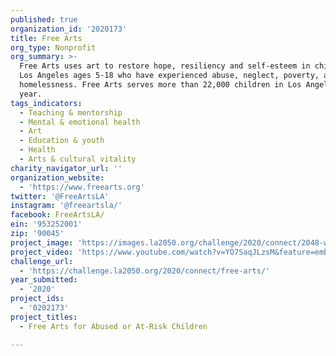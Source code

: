 ```yaml
---
published: true
organization_id: '2020173'
title: Free Arts
org_type: Nonprofit
org_summary: >-
  Free Arts uses art to restore hope, resiliency and self-esteem in children in
  Los Angeles ages 5-18 who have experienced abuse, neglect, poverty, and
  homelessness. Free Arts serves more than 22,000 children in Los Angeles each
  year. 
tags_indicators:
  - Teaching & mentorship
  - Mental & emotional health
  - Art
  - Education & youth
  - Health
  - Arts & cultural vitality
charity_navigator_url: ''
organization_website:
  - 'https://www.freearts.org'
twitter: '@FreeArtsLA'
instagram: '@freeartsla/'
facebook: FreeArtsLA/
ein: '953252001'
zip: '90045'
project_image: 'https://images.la2050.org/challenge/2020/connect/2048-wide/free-arts.jpg'
project_video: 'https://www.youtube.com/watch?v=YO7SaqJLzsM&feature=emb_logo'
challenge_url:
  - 'https://challenge.la2050.org/2020/connect/free-arts/'
year_submitted:
  - '2020'
project_ids:
  - '0202173'
project_titles:
  - Free Arts for Abused or At-Risk Children

---
```

